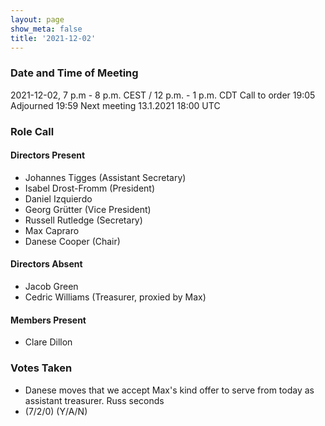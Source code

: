 ```yaml
---
layout: page
show_meta: false
title: '2021-12-02'
---
```


### Date and Time of Meeting

2021-12-02, 7 p.m - 8 p.m. CEST / 12 p.m. - 1 p.m. CDT
Call to order 19:05
Adjourned 19:59
Next meeting 13.1.2021 18:00 UTC

### Role Call

#### Directors Present  

- Johannes Tigges (Assistant Secretary)
- Isabel Drost-Fromm (President)
- Daniel Izquierdo
- Georg Grütter (Vice President)
- Russell Rutledge (Secretary)
- Max Capraro
- Danese Cooper (Chair)

#### Directors Absent
- Jacob Green
- Cedric Williams (Treasurer, proxied by Max)

#### Members Present

- Clare Dillon


### Votes Taken

- Danese moves that we accept Max's kind offer to serve from today as assistant treasurer. Russ seconds 
 - (7/2/0) (Y/A/N)
